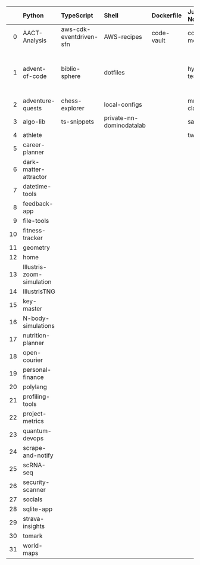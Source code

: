 |    | Python                    | TypeScript              | Shell                    | Dockerfile   | Jupyter Notebook   | R                                                        | JavaScript                           | CSS               | Go              | PowerShell   | Cypher                | HTML              |
|---:|:--------------------------|:------------------------|:-------------------------|:-------------|:-------------------|:---------------------------------------------------------|:-------------------------------------|:------------------|:----------------|:-------------|:----------------------|:------------------|
|  0 | AACT-Analysis             | aws-cdk-eventdriven-sfn | AWS-recipes              | code-vault   | codespaces-models  | Computation-Optimizations                                | DHC                                  | frontend-patterns | kube-playground | nn-private   | social-media-insights | workout-generator |
|  1 | advent-of-code            | biblio-sphere           | dotfiles                 |              | hypothesis-testing | Coursera-Data-Science-Foundations-using-R-Specialization | web-application-jquery-and-bootstrap |                   | sous-chef       | performance  |                       |                   |
|  2 | adventure-quests          | chess-explorer          | local-configs            |              | mnist-classifyer   | wearable-computing                                       |                                      |                   |                 |              |                       |                   |
|  3 | algo-lib                  | ts-snippets             | private-nn-dominodatalab |              | sandbox            |                                                          |                                      |                   |                 |              |                       |                   |
|  4 | athlete                   |                         |                          |              | twitter-novo       |                                                          |                                      |                   |                 |              |                       |                   |
|  5 | career-planner            |                         |                          |              |                    |                                                          |                                      |                   |                 |              |                       |                   |
|  6 | dark-matter-attractor     |                         |                          |              |                    |                                                          |                                      |                   |                 |              |                       |                   |
|  7 | datetime-tools            |                         |                          |              |                    |                                                          |                                      |                   |                 |              |                       |                   |
|  8 | feedback-app              |                         |                          |              |                    |                                                          |                                      |                   |                 |              |                       |                   |
|  9 | file-tools                |                         |                          |              |                    |                                                          |                                      |                   |                 |              |                       |                   |
| 10 | fitness-tracker           |                         |                          |              |                    |                                                          |                                      |                   |                 |              |                       |                   |
| 11 | geometry                  |                         |                          |              |                    |                                                          |                                      |                   |                 |              |                       |                   |
| 12 | home                      |                         |                          |              |                    |                                                          |                                      |                   |                 |              |                       |                   |
| 13 | Illustris-zoom-simulation |                         |                          |              |                    |                                                          |                                      |                   |                 |              |                       |                   |
| 14 | IllustrisTNG              |                         |                          |              |                    |                                                          |                                      |                   |                 |              |                       |                   |
| 15 | key-master                |                         |                          |              |                    |                                                          |                                      |                   |                 |              |                       |                   |
| 16 | N-body-simulations        |                         |                          |              |                    |                                                          |                                      |                   |                 |              |                       |                   |
| 17 | nutrition-planner         |                         |                          |              |                    |                                                          |                                      |                   |                 |              |                       |                   |
| 18 | open-courier              |                         |                          |              |                    |                                                          |                                      |                   |                 |              |                       |                   |
| 19 | personal-finance          |                         |                          |              |                    |                                                          |                                      |                   |                 |              |                       |                   |
| 20 | polylang                  |                         |                          |              |                    |                                                          |                                      |                   |                 |              |                       |                   |
| 21 | profiling-tools           |                         |                          |              |                    |                                                          |                                      |                   |                 |              |                       |                   |
| 22 | project-metrics           |                         |                          |              |                    |                                                          |                                      |                   |                 |              |                       |                   |
| 23 | quantum-devops            |                         |                          |              |                    |                                                          |                                      |                   |                 |              |                       |                   |
| 24 | scrape-and-notify         |                         |                          |              |                    |                                                          |                                      |                   |                 |              |                       |                   |
| 25 | scRNA-seq                 |                         |                          |              |                    |                                                          |                                      |                   |                 |              |                       |                   |
| 26 | security-scanner          |                         |                          |              |                    |                                                          |                                      |                   |                 |              |                       |                   |
| 27 | socials                   |                         |                          |              |                    |                                                          |                                      |                   |                 |              |                       |                   |
| 28 | sqlite-app                |                         |                          |              |                    |                                                          |                                      |                   |                 |              |                       |                   |
| 29 | strava-insights           |                         |                          |              |                    |                                                          |                                      |                   |                 |              |                       |                   |
| 30 | tomark                    |                         |                          |              |                    |                                                          |                                      |                   |                 |              |                       |                   |
| 31 | world-maps                |                         |                          |              |                    |                                                          |                                      |                   |                 |              |                       |                   |